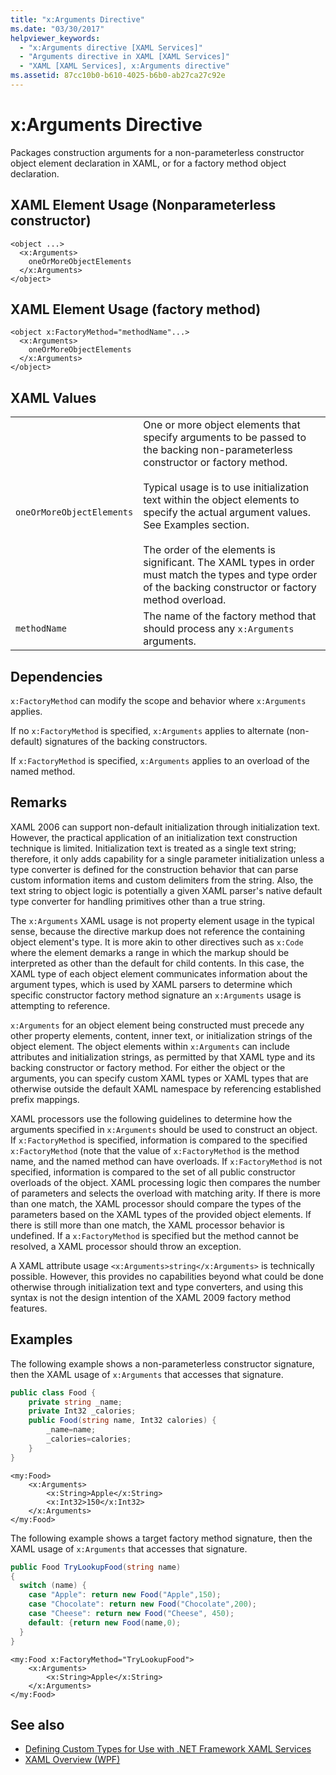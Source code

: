 ```yaml
---
title: "x:Arguments Directive"
ms.date: "03/30/2017"
helpviewer_keywords: 
  - "x:Arguments directive [XAML Services]"
  - "Arguments directive in XAML [XAML Services]"
  - "XAML [XAML Services], x:Arguments directive"
ms.assetid: 87cc10b0-b610-4025-b6b0-ab27ca27c92e
---
```

# x:Arguments Directive
Packages construction arguments for a non-parameterless constructor object element declaration in XAML, or for a factory method object declaration.  
  
## XAML Element Usage (Nonparameterless constructor)  
  
```  
<object ...>  
  <x:Arguments>  
    oneOrMoreObjectElements  
  </x:Arguments>  
</object>  
```  
  
## XAML Element Usage (factory method)  
  
```  
<object x:FactoryMethod="methodName"...>  
  <x:Arguments>  
    oneOrMoreObjectElements  
  </x:Arguments>  
</object>  
```  
  
## XAML Values  
  
|||  
|-|-|  
|`oneOrMoreObjectElements`|One or more object elements that specify arguments to be passed to the backing non-parameterless constructor or factory method.<br /><br /> Typical usage is to use initialization text within the object elements to specify the actual argument values. See Examples section.<br /><br /> The order of the elements is significant. The XAML types in order must match the types and type order of the backing constructor or factory method overload.|  
|`methodName`|The name of the factory method that should process any `x:Arguments` arguments.|  
  
## Dependencies  
 `x:FactoryMethod` can modify the scope and behavior where `x:Arguments` applies.  
  
 If no `x:FactoryMethod` is specified, `x:Arguments` applies to alternate (non-default) signatures of the backing constructors.  
  
 If `x:FactoryMethod` is specified, `x:Arguments` applies to an overload of the named method.  
  
## Remarks  
 XAML 2006 can support non-default initialization through initialization text. However, the practical application of an initialization text construction technique is limited. Initialization text is treated as a single text string; therefore, it only adds capability for a single parameter initialization unless a type converter is defined for the construction behavior that can parse custom information items and custom delimiters from the string. Also, the text string to object logic is potentially a given XAML parser's native default type converter for handling primitives other than a true string.  
  
 The `x:Arguments` XAML usage is not property element usage in the typical sense, because the directive markup does not reference the containing object element's type. It is more akin to other directives such as `x:Code` where the element demarks a range in which the markup should be interpreted as other than the default for child contents. In this case, the XAML type of each object element communicates information about the argument types, which is used by XAML parsers to determine which specific constructor factory method signature an `x:Arguments` usage is attempting to reference.  
  
 `x:Arguments` for an object element being constructed must precede any other property elements, content, inner text, or initialization strings of the object element. The object elements within `x:Arguments` can include attributes and initialization strings, as permitted by that XAML type and its backing constructor or factory method. For either the object or the arguments, you can specify custom XAML types or XAML types that are otherwise outside the default XAML namespace by referencing established prefix mappings.  
  
 XAML processors use the following guidelines to determine how the arguments specified in `x:Arguments` should be used to construct an object. If `x:FactoryMethod` is specified, information is compared to the specified `x:FactoryMethod` (note that the value of `x:FactoryMethod` is the method name, and the named method can have overloads. If `x:FactoryMethod` is not specified, information is compared to the set of all public constructor overloads of the object. XAML processing logic then compares the number of parameters and selects the overload with matching arity. If there is more than one match, the XAML processor should compare the types of the parameters based on the XAML types of the provided object elements. If there is still more than one match, the XAML processor behavior is undefined. If a `x:FactoryMethod` is specified but the method cannot be resolved, a XAML processor should throw an exception.  
  
 A XAML attribute usage `<x:Arguments>string</x:Arguments>` is technically possible. However, this provides no capabilities beyond what could be done otherwise through initialization text and type converters, and using this syntax is not the design intention of the XAML 2009 factory method features.  
  
## Examples  
 The following example shows a non-parameterless constructor signature, then the XAML usage of `x:Arguments` that accesses that signature.  
  
```csharp  
public class Food {  
    private string _name;  
    private Int32 _calories;  
    public Food(string name, Int32 calories) {  
        _name=name;  
        _calories=calories;  
    }  
}  
```  
  
```xaml  
<my:Food>  
    <x:Arguments>  
        <x:String>Apple</x:String>  
        <x:Int32>150</x:Int32>  
    </x:Arguments>  
</my:Food>  
```  
  
 The following example shows a target factory method signature, then the XAML usage of `x:Arguments` that accesses that signature.  
  
```csharp  
public Food TryLookupFood(string name)  
{  
  switch (name) {  
    case "Apple": return new Food("Apple",150);  
    case "Chocolate": return new Food("Chocolate",200);  
    case "Cheese": return new Food("Cheese", 450);  
    default: {return new Food(name,0);  
  }  
}  
```  
  
```xaml  
<my:Food x:FactoryMethod="TryLookupFood">  
    <x:Arguments>  
        <x:String>Apple</x:String>  
    </x:Arguments>  
</my:Food>  
```  
  
## See also

- [Defining Custom Types for Use with .NET Framework XAML Services](defining-custom-types-for-use-with-net-framework-xaml-services.md)
- [XAML Overview (WPF)](../wpf/advanced/xaml-overview-wpf.md)
